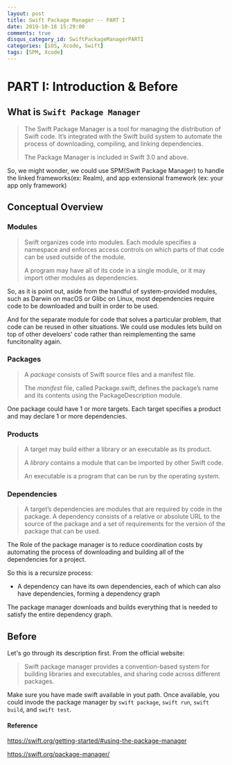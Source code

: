 ```yaml
---
layout: post
title: Swift Package Manager -- PART I
date: 2019-10-18 15:29:00
comments: true
disqus_category_id: SwiftPackageManagerPARTI
categories: [iOS, Xcode, Swift]
tags: [SPM, Xcode]
---
```


# PART I: Introduction & Before

## What is `Swift Package Manager`

> The Swift Package Manager is a tool for managing the distribution of Swift code. It’s integrated with the Swift build system to automate the process of downloading, compiling, and linking dependencies.
>
> The Package Manager is included in Swift 3.0 and above.

So, we might wonder, we could use SPM(Swift Package Manager) to handle the linked frameworks(ex: Realm), and app extensional framework (ex: your app only framework)

## Conceptual Overview

### Modules

> Swift organizes code into modules. Each module specifies a namespace and enforces access controls on which parts of that code can be used outside of the module.
>
> A program may have all of its code in a single module, or it may import other modules as dependencies.

So, as it is point out, aside from the handful of system-provided modules, such as Darwin on macOS or Glibc on Linux, most dependencies require code to be downloaded and built in order to be used.

And for the separate module for code that solves a particular problem, that code can be reused in other situations. We could use modules lets build on top of other develoers' code rather than reimplementing the same funcitonality again.

### Packages

> A *package* consists of Swift source files and a manifest file.
>
> The *manifest* file, called Package.swift, defines the package’s name and its contents using the PackageDescription module.

One package could have 1 or more targets. Each target specifies a product and may declare 1 or more dependencies.

### Products

> A target may build either a library or an executable as its product.
>
> A *library* contains a module that can be imported by other Swift code.
>
> An executable is a program that can be run by the operating system.

### Dependencies

> A target’s dependencies are modules that are required by code in the package. A dependency consists of a relative or absolute URL to the source of the package and a set of requirements for the version of the package that can be used.

The Role of the package manager is to reduce coordination costs by automating the process of downloading and building all of the dependencies for a project.

So this is a recursize process:

- A dependency can have its own dependencies, each of which can also have dependencies, forming a dependency graph

The package manager downloads and builds everything that is needed to satisfy the entire dependency graph.

## Before

Let's go through its description first. From the official website:

> Swift package manager provides a convention-based system for building libraries and executables, and sharing code across different packages.

Make sure you have made swift available in yout path. Once available, you could invode the package manager by `swift package`, `swift run`, `swift build`, and `swift test`.

#### Reference

<https://swift.org/getting-started/#using-the-package-manager>

<https://swift.org/package-manager/>